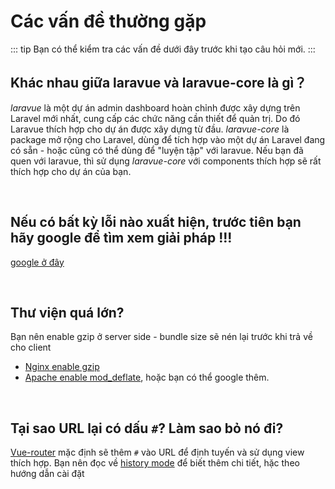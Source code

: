 # Các vấn đề thường gặp

::: tip
Bạn có thể kiểm tra các vấn đề dưới đây trước khi tạo câu hỏi mới.
:::

## Khác nhau giữa laravue và laravue-core là gì？

*laravue* là một dự án admin dashboard hoàn chỉnh được xây dựng trên Laravel mới nhất, cung cấp các chức năng cần thiết để quản trị. Do đó Laravue thích hợp cho dự án được xây dựng từ đầu.
*laravue-core* là package mở rộng cho Laravel, dùng để tích hợp vào một dự án Laravel đang có sẵn - hoặc cũng có thể dùng để "luyện tập" với laravue. Nếu bạn đã quen với laravue, thì sử dụng *laravue-core* với components thích hợp sẽ rất thích hợp cho dự án của bạn.

<br/>

## Nếu có bất kỳ lỗi nào xuất hiện, trước tiên bạn hãy google để tìm xem giải pháp !!!

[google ở đây](http://lmgtfy.com/?q=tìm+kiếm+vấn+đề)

<br/>

## Thư viện quá lớn?

Bạn nên enable gzip ở server side - bundle size sẽ nén lại trước khi trả về cho client
- [Nginx enable gzip](https://easyengine.io/tutorials/nginx/enable-gzip)
- [Apache enable mod_deflate](https://tecadmin.net/enable-gzip-compression-apache-ubuntu/), hoặc bạn có thể google thêm.

<br/>

## Tại sao URL lại có dấu `#`? Làm sao bỏ nó đi?

[Vue-router](https://router.vuejs.org) mặc định sẽ thêm `#` vào URL để định tuyến và sử dụng view thích hợp. Bạn nên đọc về [history mode](https://router.vuejs.org/guide/essentials/history-mode.html) để biết thêm chi tiết, hặc theo hướng dẫn cài đặt
